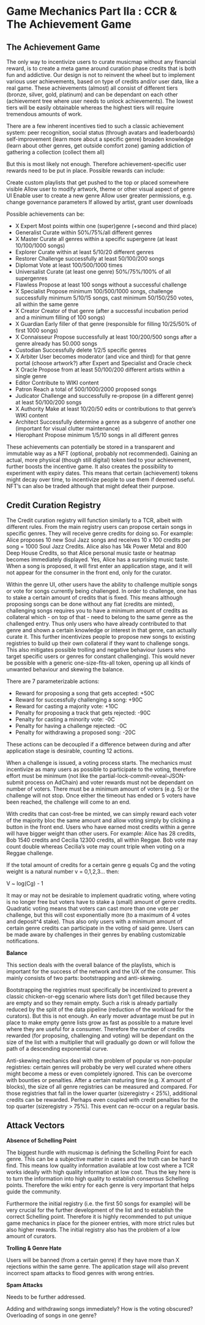 # Game Mechanics Part IIa : CCR & The Achievement Game

## The Achievement Game

The only way to incentivize users to curate musicmap without any financial reward, is to create a meta game around curation phase credits that is both fun and addictive. Our design is not to reinvent the wheel but to implement various user achievements, based on type of credits and/or user data, like a real game. These achievements (almost) all consist of different tiers (bronze, silver, gold, platinum) and can be dependant on each other (achievement tree where user needs to unlock achievements). The lowest tiers will be easily obtainable whereas the highest tiers will require tremendous amounts of work.

There are a few inherent incentives tied to such a classic achievement system:
peer recognition, social status (through avatars and leaderboards)
self-improvement (learn more about a specific genre)
broaden knowledge (learn about other genres, get outside comfort zone)
gaming addiction of gathering a collection (collect them all)

But this is most likely not enough. Therefore achievement-specific user rewards need to be put in place. Possible rewards can include:

Create custom playlists that get pushed to the top or placed somewhere visible
Allow user to modify artwork, theme or other visual aspect of genre UI
Enable user to create a new genre
Allow user greater permissions, e.g. change governance parameters
If allowed by artist, grant user downloads


Possible achievements can be:

* X Expert                 Most points within one (super)genre (+second and third place)
* Generalist             Curate within 50%/75%/all different genres
* X Master                Curate all genres within a specific supergenre (at least 10/100/1000 songs)
* Explorer                 Curate within at least 5/10/20 different genres
* Restorer                Challenge successfully at least 50/100/200 songs
* Diplomat               Vote at least 100/500/1000 times
* Universalist           Curate (at least one genre) 50%/75%/100% of all supergenres
* Flawless                 Propose at least 100 songs without a successful challenge
* X Specialist            Propose minimum 100/500/1000 songs, challenge successfully minimum 5/10/15 songs, cast minimum 50/150/250 votes, all within the same genre
* X Creator               Creator of that genre (after a successful incubation period and a minimum filling of 100 songs)
* X Guardian            Early filler of that genre (responsible for filling 10/25/50% of first 1000 songs)
* X Connaisseur       Propose successfully at least 100/200/500 songs after a genre already has 50.000 songs
* Custodian              Successfully delete 1/2/5 specific genres
* X Arbiter               User becomes moderator (and vice and third) for that genre portal (choose artwork?) after Expert and Specialist and Oracle check
* X Oracle                 Propose from at least 50/100/200 different artists within a single genre
* Editor                     Contribute to WIKI content
* Patron                    Reach a total of 500/1000/2000 proposed songs
* Judicator                Challenge and successfully re-propose (in a different genre) at least 50/100/200 songs
* X Authority           Make at least 10/20/50 edits or contributions to that genre’s WIKI content
* Architect               Successfully determine a genre as a subgenre of another one (important for visual clutter maintenance)
* Hierophant           Propose minimum 1/5/10 songs in all different genres


These achievements can potentially be stored in a transparent and immutable way as a NFT (optional, probably not recommended). Gaining an actual, more physical (though still digital) token tied to your achievement, further boosts the incentive game. It also creates the possibility to experiment with expiry dates. This means that certain (achievement) tokens might decay over time, to incentivize people to use them if deemed useful. NFT’s can also be traded although that might defeat their purpose.



## Credit Curation Registry

The Credit curation registry will function similarly to a TCR, albeit with different rules. From the main registry users can propose certain songs in specific genres. They will receive genre credits for doing so. For example: Alice proposes 10 new Soul Jazz songs and receives 10 x 100 credits per song = 1000 Soul Jazz Credits. Alice also has 14k Power Metal and 800 Deep House Credits, so that Alice personal music taste or heatmap becomes immediately displayed. Yes, Alice has a surprising music taste. When a song is proposed, it will first enter an application stage, and it will not appear for the consumer in the front end, only for the curator. 

Within the genre UI, other users have the ability to challenge multiple songs or vote for songs currently being challenged. In order to challenge, one has to stake a certain amount of credits that is fixed. This means although proposing songs can be done without any fiat (credits are minted), challenging songs requires you to have a minimum amount of credits as collateral which - on top of that - need to belong to the same genre as the challenged entry. Thus only users who have already contributed to that genre and shown a certain knowledge or interest in that genre, can actually curate it. This further incentivizes people to propose new songs to existing registries to build up their own collateral if they want to challenge songs. This also mitigates possible trolling and negative behaviour (users who target specific users or genres for constant challenging). This would never be possible with a generic one-size-fits-all token, opening up all kinds of unwanted behaviour and skewing the balance.

There are 7 parameterizable actions:
* Reward for proposing a song that gets accepted:                 +50C
* Reward for successfully challenging a song:                    +90C
* Reward for casting a majority vote:                        +10C
* Penalty for proposing a track that gets rejected:                    -90C
* Penalty for casting a minority vote:                        -0C
* Penalty for having a challenge rejected:                        -0C
* Penalty for withdrawing a proposed song:                    -20C

These actions can be decoupled if a difference between during and after application stage is desirable, counting 12 actions.

When a challenge is issued, a voting process starts. The mechanics must incentivize as many users as possible to participate to the voting, therefore effort must be minimum (not like the partial-lock-commit-reveal-JSON-submit process on AdChain) and voter rewards must not be dependant on number of voters. There must be a minimum amount of voters (e.g. 5) or the challenge will not stop. Once either the timeout has ended or 5 voters have been reached, the challenge will come to an end.

With credits that can cost-free be minted, we can simply reward each voter of the majority bloc the same amount and allow voting simply by clicking a button in the front end. Users who have earned most credits within a genre will have bigger weight than other users. For example: Alice has 28 credits, Bob 1540 credits and Cecilia 12300 credits, all within Reggae. Bob vote may count double whereas Cecilia’s vote may count triple when voting on a Reggae challenge.

If the total amount of credits for a certain genre g equals Cg and the voting weight is a natural number v = 0,1,2,3… then:

V ~ log(Cg) - 1

It may or may not be desirable to implement quadratic voting, where voting is no longer free but voters have to stake a (small) amount of genre credits. Quadratic voting means that voters can cast more than one vote per challenge, but this will cost exponentially more (to a maximum of 4 votes and deposit^4 stake). Thus also only users with a minimum amount of certain genre credits can participate in the voting of said genre. Users can be made aware by challenges in their genres by enabling customizable notifications.




**Balance**

This section deals with the overall balance of the playlists, which is important for the success of the network and the UX of the consumer. This mainly consists of two parts: bootstrapping and anti-skewing.

Bootstrapping the registries must specifically be incentivized to prevent a classic chicken-or-egg scenario where lists don’t get filled because they are empty and so they remain empty. Such a risk is already partially reduced by the split of the data pipeline (reduction of the workload for the curators). But this is not enough. An early mover advantage must be put in place to make empty genre lists grow as fast as possible to a mature level where they are useful for a consumer. Therefore the number of credits rewarded (for proposing, challenging and voting) will be dependant on the size of the list with a multiplier that will gradually go down or will follow the path of a descending exponential curve.

Anti-skewing mechanics deal with the problem of popular vs non-popular registries: certain genres will probably be very well curated where others might become a mess or even completely ignored. This can be overcome with bounties or penalties. After a certain maturing time (e.g. X amount of blocks), the size of all genre registries can be measured and compared. For those registries that fall in the lower quarter (sizeregistry < 25%), additional credits can be rewarded. Perhaps even coupled with credit penalties for the top quarter (sizeregistry > 75%). This event can re-occur on a regular basis.



## Attack Vectors


**Absence of Schelling Point**

The biggest hurdle with musicmap is defining the Schelling Point for each genre. This can be a subjective matter in cases and the truth can be hard to find. This means low quality information available at low cost where a TCR works ideally with high quality information at low cost. Thus the key here is to turn the information into high quality to establish consensus Schelling points. Therefore the wiki entry for each genre is very important that helps guide the community. 

Furthermore the initial registry (i.e. the first 50 songs for example) will be very crucial for the further development of the list and to establish the correct Schelling point. Therefore it is highly recommended to put unique game mechanics in place for the pioneer entries, with more strict rules but also higher rewards. The initial registry also has the problem of a low amount of curators. 


**Trolling & Genre Hate**

Users will be banned (from a certain genre) if they have more than X rejections within the same genre. The application stage will also prevent incorrect spam attacks to flood genres with wrong entries.


**Spam Attacks**

Needs to be further addressed.


Adding and withdrawing songs immediately?
How is the voting obscured?
Overloading of songs in one genre?
